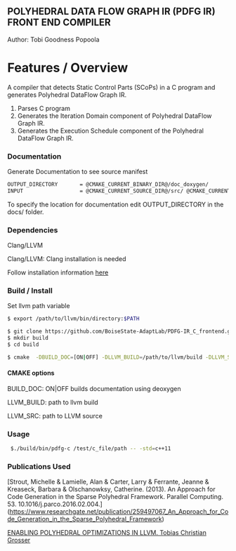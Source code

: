 ## POLYHEDRAL DATA FLOW GRAPH IR (PDFG IR) FRONT END COMPILER

Author: Tobi Goodness Popoola

# Features / Overview
A compiler that detects Static Control Parts (SCoPs) in a C program and generates Polyhedral DataFlow Graph IR.

1. Parses C program 
2. Generates the Iteration Domain component of Polyhedral DataFlow Graph IR.
3. Generates the Execution Schedule component of the Polyhedral DataFlow Graph IR.


### Documentation

Generate Documentation to see source manifest


```sh
OUTPUT_DIRECTORY       = @CMAKE_CURRENT_BINARY_DIR@/doc_doxygen/
INPUT                  = @CMAKE_CURRENT_SOURCE_DIR@/src/ @CMAKE_CURRENT_SOURCE_DIR@/docs
```
To specify the location for documentation edit OUTPUT_DIRECTORY in the docs/ folder.


### Dependencies
Clang/LLVM

Clang/LLVM: Clang installation is needed

Follow installation information [here](https://clang.llvm.org/get_started.html)





### Build / Install

Set llvm path variable


```sh
$ export /path/to/llvm/bin/directory:$PATH
```



```sh
$ git clone https://github.com/BoiseState-AdaptLab/PDFG-IR_C_frontend.git
$ mkdir build
$ cd build
```


```sh
$ cmake  -DBUILD_DOC=[ON|OFF] -DLLVM_BUILD=/path/to/llvm/build -DLLVM_SRC=path/to/llvm/src ../PDFG-IR_C_frontend

```

#### CMAKE options

BUILD\_DOC: ON|OFF builds documentation using deoxygen

LLVM\_BUILD: path to llvm build

LLVM\_SRC: path to LLVM source

### Usage

```sh
 $./build/bin/pdfg-c /test/c_file/path -- -std=c++11

```


### Publications Used 

[Strout, Michelle & Lamielle, Alan & Carter, Larry & Ferrante, Jeanne & Kreaseck, Barbara & Olschanowksy, Catherine. (2013). An Approach for Code Generation in the Sparse Polyhedral Framework. Parallel Computing. 53. 10.1016/j.parco.2016.02.004.] (https://www.researchgate.net/publication/259497067_An_Approach_for_Code_Generation_in_the_Sparse_Polyhedral_Framework) 


[ENABLING POLYHEDRAL OPTIMIZATIONS IN LLVM. Tobias Christian Grosser](https://polly.llvm.org/publications/grosser-diploma-thesis.pdf)
